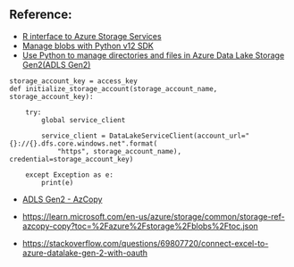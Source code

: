 
## Reference:  
- [R interface to Azure Storage Services](https://github.com/Azure/AzureStor)
- [Manage blobs with Python v12 SDK](https://docs.microsoft.com/en-us/azure/storage/blobs/storage-quickstart-blobs-python?tabs=environment-variable-windows)
- [Use Python to manage directories and files in Azure Data Lake Storage Gen2(ADLS Gen2)](https://docs.microsoft.com/en-us/azure/storage/blobs/data-lake-storage-directory-file-acl-python)
```
storage_account_key = access_key
def initialize_storage_account(storage_account_name, storage_account_key):
    
    try:  
        global service_client

        service_client = DataLakeServiceClient(account_url="{}://{}.dfs.core.windows.net".format(
            "https", storage_account_name), credential=storage_account_key)
    
    except Exception as e:
        print(e)
```

- [ADLS Gen2 - AzCopy](https://docs.microsoft.com/en-us/azure/storage/common/storage-use-azcopy-blobs-copy?toc=%2Fazure%2Fstorage%2Fblobs%2Ftoc.json)

- https://learn.microsoft.com/en-us/azure/storage/common/storage-ref-azcopy-copy?toc=%2Fazure%2Fstorage%2Fblobs%2Ftoc.json

- https://stackoverflow.com/questions/69807720/connect-excel-to-azure-datalake-gen-2-with-oauth
